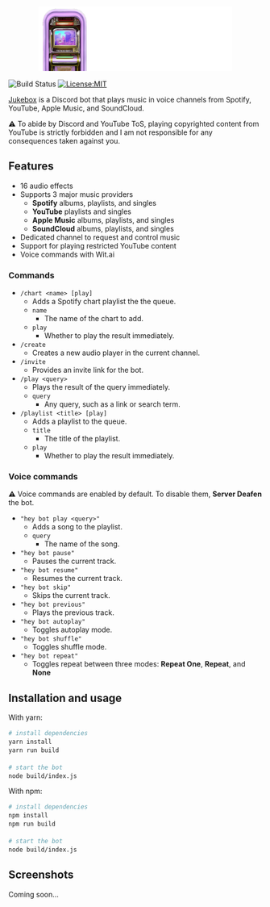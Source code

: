 <p align="center">
  <img height="128" width="384" src="https://github.com/matteopolak/jukebox/blob/main/readme_assets/logo.png">
</p>

![Build Status](https://github.com/matteopolak/jukebox/actions/workflows/ci.yml/badge.svg)
[![License:MIT](https://img.shields.io/badge/license-MIT-yellow.svg)](https://opensource.org/licenses/MIT)

[Jukebox](https://github.com/matteopolak/jukebox) is a Discord bot that plays music in voice channels from Spotify, YouTube, Apple Music, and SoundCloud.

⚠️ To abide by Discord and YouTube ToS, playing copyrighted content from YouTube is strictly forbidden and I am not responsible for any consequences taken against you.

## Features

* 16 audio effects
* Supports 3 major music providers
  * **Spotify** albums, playlists, and singles
  * **YouTube** playlists and singles
  * **Apple Music** albums, playlists, and singles
  * **SoundCloud** albums, playlists, and singles
* Dedicated channel to request and control music
* Support for playing restricted YouTube content
* Voice commands with Wit.ai

### Commands

* `/chart <name> [play]`
  * Adds a Spotify chart playlist the the queue.
  * `name`
    * The name of the chart to add.
  * `play`
    * Whether to play the result immediately.
* `/create`
  * Creates a new audio player in the current channel.
* `/invite`
  * Provides an invite link for the bot.
* `/play <query>`
  * Plays the result of the query immediately.
  * `query`
    * Any query, such as a link or search term.
* `/playlist <title> [play]`
  * Adds a playlist to the queue.
  * `title`
    * The title of the playlist.
  * `play`
    * Whether to play the result immediately.

### Voice commands

⚠️ Voice commands are enabled by default. To disable them, **Server Deafen** the bot.

* `"hey bot play <query>"`
  * Adds a song to the playlist.
  * `query`
    * The name of the song.
* `"hey bot pause"`
  * Pauses the current track.
* `"hey bot resume"`
  * Resumes the current track.
* `"hey bot skip"`
  * Skips the current track.
* `"hey bot previous"`
  * Plays the previous track.
* `"hey bot autoplay"`
  * Toggles autoplay mode.
* `"hey bot shuffle"`
  * Toggles shuffle mode.
* `"hey bot repeat"`
  * Toggles repeat between three modes: **Repeat One**, **Repeat**, and **None**

## Installation and usage

With yarn:

```bash
# install dependencies
yarn install
yarn run build

# start the bot
node build/index.js
```

With npm:

```bash
# install dependencies
npm install
npm run build

# start the bot
node build/index.js
```

## Screenshots

Coming soon...
